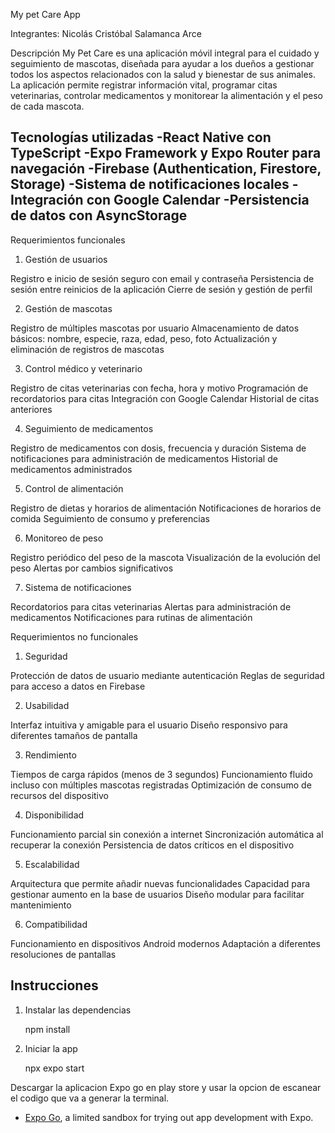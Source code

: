 My pet Care App

Integrantes: Nicolás Cristóbal Salamanca Arce

Descripción
My Pet Care es una aplicación móvil integral para el cuidado y seguimiento de mascotas, diseñada para ayudar a los dueños a gestionar todos los aspectos relacionados con la salud y bienestar de sus animales. La aplicación permite registrar información vital, programar citas veterinarias, controlar medicamentos y monitorear la alimentación y el peso de cada mascota.

Tecnologías utilizadas
-React Native con TypeScript
-Expo Framework y Expo Router para navegación
-Firebase (Authentication, Firestore, Storage)
-Sistema de notificaciones locales
-Integración con Google Calendar
-Persistencia de datos con AsyncStorage
---------------------------------------------------------------------

Requerimientos funcionales
1. Gestión de usuarios

Registro e inicio de sesión seguro con email y contraseña
Persistencia de sesión entre reinicios de la aplicación
Cierre de sesión y gestión de perfil

2. Gestión de mascotas

 Registro de múltiples mascotas por usuario
Almacenamiento de datos básicos: nombre, especie, raza, edad, peso, foto
Actualización y eliminación de registros de mascotas

3. Control médico y veterinario

 Registro de citas veterinarias con fecha, hora y motivo
Programación de recordatorios para citas
Integración con Google Calendar
Historial de citas anteriores

4. Seguimiento de medicamentos

 Registro de medicamentos con dosis, frecuencia y duración
Sistema de notificaciones para administración de medicamentos
Historial de medicamentos administrados

5. Control de alimentación

 Registro de dietas y horarios de alimentación
Notificaciones de horarios de comida
Seguimiento de consumo y preferencias

6. Monitoreo de peso

 Registro periódico del peso de la mascota
Visualización de la evolución del peso
Alertas por cambios significativos

7. Sistema de notificaciones

 Recordatorios para citas veterinarias
Alertas para administración de medicamentos
Notificaciones para rutinas de alimentación

Requerimientos no funcionales

1. Seguridad

Protección de datos de usuario mediante autenticación
Reglas de seguridad para acceso a datos en Firebase

2. Usabilidad

Interfaz intuitiva y amigable para el usuario
Diseño responsivo para diferentes tamaños de pantalla

3. Rendimiento

Tiempos de carga rápidos (menos de 3 segundos)
Funcionamiento fluido incluso con múltiples mascotas registradas
Optimización de consumo de recursos del dispositivo

4. Disponibilidad

Funcionamiento parcial sin conexión a internet
Sincronización automática al recuperar la conexión
Persistencia de datos críticos en el dispositivo

5. Escalabilidad

Arquitectura que permite añadir nuevas funcionalidades
Capacidad para gestionar aumento en la base de usuarios
Diseño modular para facilitar mantenimiento

6. Compatibilidad

Funcionamiento en dispositivos Android modernos
Adaptación a diferentes resoluciones de pantallas



## Instrucciones

1. Instalar las dependencias

   
   npm install
   

2. Iniciar la app


   npx expo start
   

Descargar la aplicacion Expo go en play store y usar la opcion de escanear el codigo que va a generar la terminal.


- [Expo Go](https://expo.dev/go), a limited sandbox for trying out app development with Expo.

